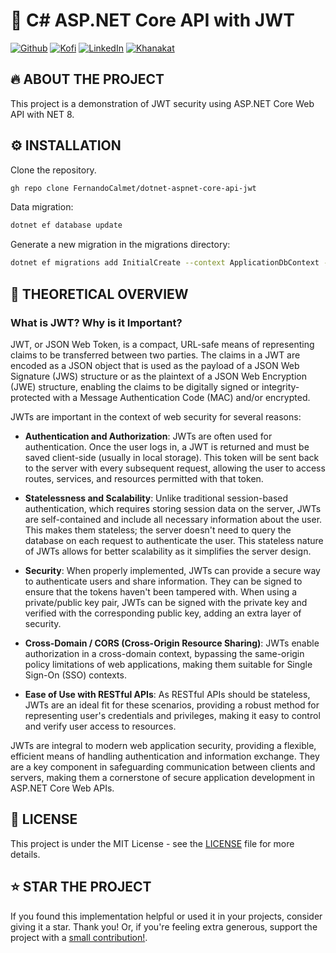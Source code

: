 # 🦄 C# ASP.NET Core API with JWT

[![Github][github-shield]][github-url]
[![Kofi][kofi-shield]][kofi-url]
[![LinkedIn][linkedin-shield]][linkedin-url]
[![Khanakat][khanakat-shield]][khanakat-url]

## 🔥 ABOUT THE PROJECT
This project is a demonstration of JWT security using ASP.NET Core Web API with NET 8.

## ⚙️ INSTALLATION
Clone the repository.

```bash
gh repo clone FernandoCalmet/dotnet-aspnet-core-api-jwt
```

Data migration:

```bash
dotnet ef database update
```

Generate a new migration in the migrations directory:

```bash
dotnet ef migrations add InitialCreate --context ApplicationDbContext --output-dir Data/Migrations
```

## 📓 THEORETICAL OVERVIEW

### What is JWT? Why is it Important?
JWT, or JSON Web Token, is a compact, URL-safe means of representing claims to be transferred between two parties. The claims in a JWT are encoded as a JSON object that is used as the payload of a JSON Web Signature (JWS) structure or as the plaintext of a JSON Web Encryption (JWE) structure, enabling the claims to be digitally signed or integrity-protected with a Message Authentication Code (MAC) and/or encrypted.

JWTs are important in the context of web security for several reasons:

- **Authentication and Authorization**: JWTs are often used for authentication. Once the user logs in, a JWT is returned and must be saved client-side (usually in local storage). This token will be sent back to the server with every subsequent request, allowing the user to access routes, services, and resources permitted with that token.

- **Statelessness and Scalability**: Unlike traditional session-based authentication, which requires storing session data on the server, JWTs are self-contained and include all necessary information about the user. This makes them stateless; the server doesn't need to query the database on each request to authenticate the user. This stateless nature of JWTs allows for better scalability as it simplifies the server design.

- **Security**: When properly implemented, JWTs can provide a secure way to authenticate users and share information. They can be signed to ensure that the tokens haven't been tampered with. When using a private/public key pair, JWTs can be signed with the private key and verified with the corresponding public key, adding an extra layer of security.

- **Cross-Domain / CORS (Cross-Origin Resource Sharing)**: JWTs enable authorization in a cross-domain context, bypassing the same-origin policy limitations of web applications, making them suitable for Single Sign-On (SSO) contexts.

- **Ease of Use with RESTful APIs**: As RESTful APIs should be stateless, JWTs are an ideal fit for these scenarios, providing a robust method for representing user's credentials and privileges, making it easy to control and verify user access to resources.

JWTs are integral to modern web application security, providing a flexible, efficient means of handling authentication and information exchange. They are a key component in safeguarding communication between clients and servers, making them a cornerstone of secure application development in ASP.NET Core Web APIs.

## 📄 LICENSE
This project is under the MIT License - see the [LICENSE](LICENSE) file for more details.

## ⭐️ STAR THE PROJECT
If you found this implementation helpful or used it in your projects, consider giving it a star. Thank you! Or, if you're feeling extra generous, support the project with a [small contribution!](https://ko-fi.com/fernandocalmet).

<!--- reference style links --->
[github-shield]: https://img.shields.io/badge/-@fernandocalmet-%23181717?style=flat-square&logo=github
[github-url]: https://github.com/fernandocalmet
[kofi-shield]: https://img.shields.io/badge/-@fernandocalmet-%231DA1F2?style=flat-square&logo=kofi&logoColor=ff5f5f
[kofi-url]: https://ko-fi.com/fernandocalmet
[linkedin-shield]: https://img.shields.io/badge/-fernandocalmet-blue?style=flat-square&logo=Linkedin&logoColor=white&link=https://www.linkedin.com/in/fernandocalmet
[linkedin-url]: https://www.linkedin.com/in/fernandocalmet
[khanakat-shield]: https://img.shields.io/badge/khanakat.com-brightgreen?style=flat-square
[khanakat-url]: https://khanakat.com
